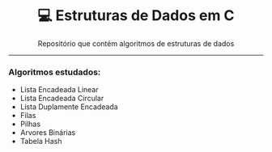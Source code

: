 <h1 align="center">💻 Estruturas de Dados em C </h1>

<p align="center">Repositório que contém algoritmos de estruturas de dados </p>

<hr>
  
###  Algoritmos estudados:
- Lista Encadeada Linear
- Lista Encadeada Circular
- Lista Duplamente Encadeada
- Filas
- Pilhas
- Arvores Binárias
- Tabela Hash
